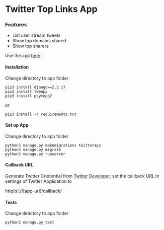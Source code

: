 # Twitter Top Links App

### Features

  - List user stream tweets
  - Show top domains shared
  - Show top sharers
  
Use the app [here](https://twitter-tl.herokuapp.com)

#### Installation
Change directory to app folder


```
pip3 install django==2.2.17
pip3 install tweepy
pip3 install psycopg2
```
or
```
pip3 install -r requirements.txt
```

#### Set up App

Change directory to app folder

```
python3 manage.py makemigrations twitterapp
python3 manage.py migrate
python3 manage.py runserver
```

#### Callback URL
Generate Twitter Credential from [Twitter Developer](https://developer.twitter.com/en), set the callback URL in settings of Twitter Application to

http[s]://[app-url]/callback/

#### Tests
Change directory to app folder

```
python3 manage.py test
```

